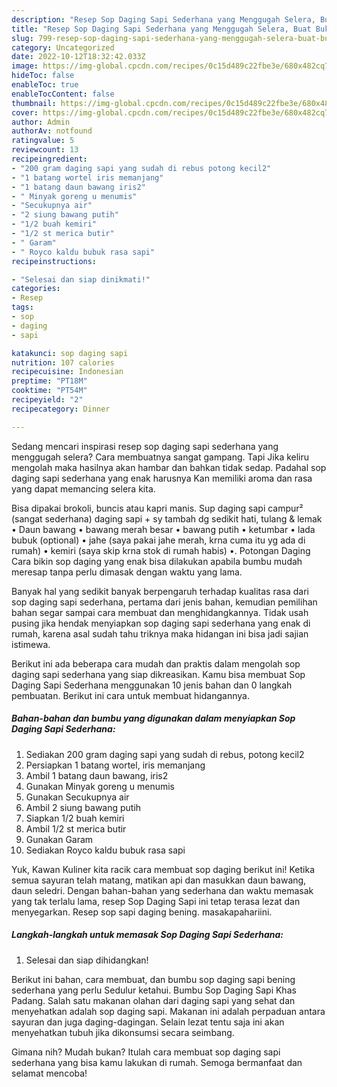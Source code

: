 ```yaml
---
description: "Resep Sop Daging Sapi Sederhana yang Menggugah Selera, Buat Buka Puasa Sempurna"
title: "Resep Sop Daging Sapi Sederhana yang Menggugah Selera, Buat Buka Puasa Sempurna"
slug: 799-resep-sop-daging-sapi-sederhana-yang-menggugah-selera-buat-buka-puasa-sempurna
category: Uncategorized
date: 2022-10-12T18:32:42.033Z
image: https://img-global.cpcdn.com/recipes/0c15d489c22fbe3e/680x482cq70/sop-daging-sapi-sederhana-foto-resep-utama.jpg
hideToc: false
enableToc: true
enableTocContent: false
thumbnail: https://img-global.cpcdn.com/recipes/0c15d489c22fbe3e/680x482cq70/sop-daging-sapi-sederhana-foto-resep-utama.jpg
cover: https://img-global.cpcdn.com/recipes/0c15d489c22fbe3e/680x482cq70/sop-daging-sapi-sederhana-foto-resep-utama.jpg
author: Admin
authorAv: notfound
ratingvalue: 5
reviewcount: 13
recipeingredient:
- "200 gram daging sapi yang sudah di rebus potong kecil2"
- "1 batang wortel iris memanjang"
- "1 batang daun bawang iris2"
- " Minyak goreng u menumis"
- "Secukupnya air"
- "2 siung bawang putih"
- "1/2 buah kemiri"
- "1/2 st merica butir"
- " Garam"
- " Royco kaldu bubuk rasa sapi"
recipeinstructions:

- "Selesai dan siap dinikmati!"
categories:
- Resep
tags:
- sop
- daging
- sapi

katakunci: sop daging sapi 
nutrition: 107 calories
recipecuisine: Indonesian
preptime: "PT18M"
cooktime: "PT54M"
recipeyield: "2"
recipecategory: Dinner

---
```



Sedang mencari inspirasi resep sop daging sapi sederhana yang menggugah selera? Cara membuatnya sangat gampang. Tapi Jika keliru mengolah maka hasilnya akan hambar dan bahkan tidak sedap. Padahal sop daging sapi sederhana yang enak harusnya Kan memiliki aroma dan rasa yang dapat memancing selera kita.


Bisa dipakai brokoli, buncis atau kapri manis. Sup daging sapi campur² (sangat sederhana) daging sapi + sy tambah dg sedikit hati, tulang &amp; lemak • Daun bawang • bawang merah besar • bawang putih • ketumbar • lada bubuk (optional) • jahe (saya pakai jahe merah, krna cuma itu yg ada di rumah) • kemiri (saya skip krna stok di rumah habis) •. Potongan Daging Cara bikin sop daging yang enak bisa dilakukan apabila bumbu mudah meresap tanpa perlu dimasak dengan waktu yang lama.

Banyak hal yang sedikit banyak berpengaruh terhadap kualitas rasa dari sop daging sapi sederhana, pertama dari jenis bahan, kemudian pemilihan bahan segar sampai cara membuat dan menghidangkannya. Tidak usah pusing jika hendak menyiapkan sop daging sapi sederhana yang enak di rumah, karena asal sudah tahu triknya maka hidangan ini bisa jadi sajian istimewa.


Berikut ini ada beberapa cara mudah dan praktis dalam mengolah sop daging sapi sederhana yang siap dikreasikan. Kamu bisa membuat Sop Daging Sapi Sederhana menggunakan 10 jenis bahan dan 0 langkah pembuatan. Berikut ini cara untuk membuat hidangannya.

<!--inarticleads1-->

##### Bahan-bahan dan bumbu yang digunakan dalam menyiapkan Sop Daging Sapi Sederhana:

1. Sediakan 200 gram daging sapi yang sudah di rebus, potong kecil2
1. Persiapkan 1 batang wortel, iris memanjang
1. Ambil 1 batang daun bawang, iris2
1. Gunakan  Minyak goreng u menumis
1. Gunakan Secukupnya air
1. Ambil 2 siung bawang putih
1. Siapkan 1/2 buah kemiri
1. Ambil 1/2 st merica butir
1. Gunakan  Garam
1. Sediakan  Royco kaldu bubuk rasa sapi


Yuk, Kawan Kuliner kita racik cara membuat sop daging berikut ini! Ketika semua sayuran telah matang, matikan api dan masukkan daun bawang, daun seledri. Dengan bahan-bahan yang sederhana dan waktu memasak yang tak terlalu lama, resep Sop Daging Sapi ini tetap terasa lezat dan menyegarkan. Resep sop sapi daging bening. masakapahariini. 

<!--inarticleads2-->

##### Langkah-langkah untuk memasak Sop Daging Sapi Sederhana:


1. Selesai dan siap dihidangkan!

Berikut ini bahan, cara membuat, dan bumbu sop daging sapi bening sederhana yang perlu Sedulur ketahui. Bumbu Sop Daging Sapi Khas Padang. Salah satu makanan olahan dari daging sapi yang sehat dan menyehatkan adalah sop daging sapi. Makanan ini adalah perpaduan antara sayuran dan juga daging-dagingan. Selain lezat tentu saja ini akan menyehatkan tubuh jika dikonsumsi secara seimbang. 

Gimana nih? Mudah bukan? Itulah cara membuat sop daging sapi sederhana yang bisa kamu lakukan di rumah. Semoga bermanfaat dan selamat mencoba!
